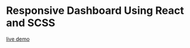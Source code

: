 # Responsive Dashboard Using React and SCSS

[live demo](https://magnificent-sunshine-7d252b.netlify.app/)